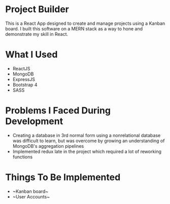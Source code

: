 # Project Builder
This is a React App designed to create and manage projects using a Kanban board. I built this software on a MERN stack as a way to hone and demonstrate my skill in React. 

# What I Used
* ReactJS
* MongoDB
* ExpressJS
* Bootstrap 4
* SASS

# Problems I Faced During Development
- Creating a database in 3rd normal form using a nonrelational database was difficult to learn, but was overcome by growing an understanding of MongoDB's aggregation pipelines
- Implemented redux late in the project which required a lot of reworking functions

# Things To Be Implemented
- ~Kanban board~
- ~User Accounts~

